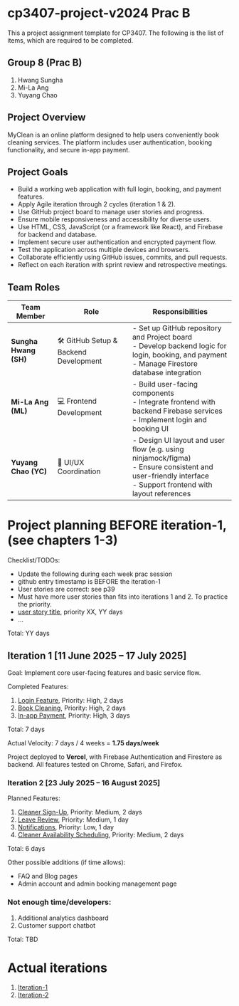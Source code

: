 # cp3407-project-v2024 Prac B

This a project assignment template for CP3407. 
The following is the list of items, which are required to be completed.

## Group 8 (Prac B)
1. Hwang Sungha
2. Mi-La Ang
3. Yuyang Chao


## Project Overview
MyClean is an online platform designed to help users conveniently book cleaning services. The platform includes user authentication, booking functionality, and secure in-app payment.

## Project Goals

- Build a working web application with full login, booking, and payment features.
- Apply Agile iteration through 2 cycles (iteration 1 & 2).
- Use GitHub project board to manage user stories and progress.
- Ensure mobile responsiveness and accessibility for diverse users.
- Use HTML, CSS, JavaScript (or a framework like React), and Firebase for backend and database.
- Implement secure user authentication and encrypted payment flow.
- Test the application across multiple devices and browsers.
- Collaborate efficiently using GitHub issues, commits, and pull requests.
- Reflect on each iteration with sprint review and retrospective meetings.


## Team Roles
| Team Member           | Role                                  | Responsibilities                                                                                                                                        |
| --------------------- | ------------------------------------- | ------------------------------------------------------------------------------------------------------------------------------------------------------- |
| **Sungha Hwang (SH)** | 🛠 GitHub Setup & Backend Development | - Set up GitHub repository and Project board<br>- Develop backend logic for login, booking, and payment<br>- Manage Firestore database integration |
| **Mi-La Ang (ML)**    | 💻 Frontend Development               | - Build user-facing components<br>- Integrate frontend with backend Firebase services<br>- Implement login and booking UI                                            |
| **Yuyang Chao (YC)**  | 🎨 UI/UX Coordination                 | - Design UI layout and user flow (e.g. using ninjamock/figma)<br>- Ensure consistent and user-friendly interface<br>- Support frontend with layout references     |


# Project planning BEFORE iteration-1, (see chapters 1-3)
Checklist/TODOs: 
* Update the following during each week prac session
* github entry timestamp is BEFORE the iteration-1
* User stories are correct: see p39
* Must have more user stories than fits into iterations 1 and 2. To practice the priority.
* [user story title](./user_stories/user_story_01_title.md), priority XX, YY days 
* ...

Total: YY days


## Iteration 1 [11 June 2025 – 17 July 2025]

Goal: Implement core user-facing features and basic service flow.

Completed Features:
1. [Login Feature](./user_stories/user_story_01_login.md), Priority: High, 2 days
2. [Book Cleaning](./user_stories/user_story_02_booking.md), Priority: High, 2 days
3. [In-app Payment](./user_stories/user_story_03_payment.md), Priority: High, 3 days

Total: 7 days

Actual Velocity: 7 days / 4 weeks = **1.75 days/week**

Project deployed to **Vercel**, with Firebase Authentication and Firestore as backend.
All features tested on Chrome, Safari, and Firefox.


### Iteration 2 [23 July 2025 – 16 August 2025]

Planned Features:
1. [Cleaner Sign-Up](./user_stories/user_story_04_cleaner_signup.md), Priority: Medium, 2 days
2. [Leave Review](./user_stories/user_story_05_review.md), Priority: Medium, 1 day
3. [Notifications](./user_stories/user_story_06_notifications.md), Priority: Low, 1 day
4. [Cleaner Availability Scheduling](./user_stories/user_story_07_availability.md), Priority: Medium, 2 days

Total: 6 days

Other possible additions (if time allows):
- FAQ and Blog pages
- Admin account and admin booking management page


### Not enough time/developers: 
1. Additional analytics dashboard
2. Customer support chatbot

Total: TBD

# Actual iterations
1. [Iteration-1](./iteration_1.md)
2. [Iteration-2](./iteration_2.md)
